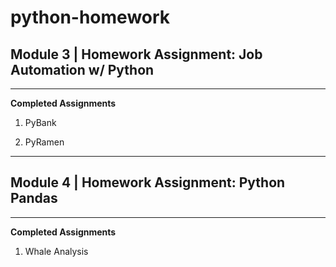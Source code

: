 # python-homework

## Module 3 | Homework Assignment: Job Automation w/ Python



---

**Completed Assignments**

1. PyBank

2. PyRamen

---

## Module 4 | Homework Assignment: Python Pandas

---

**Completed Assignments**

1. Whale Analysis


